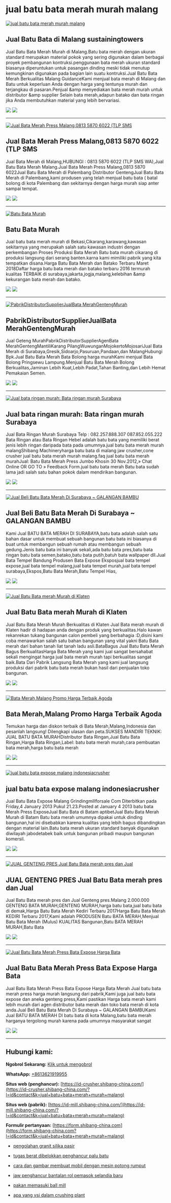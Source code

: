# jual batu bata merah murah malang

<a href="https://swt.shibang-china.com/?l=id&img&k=jual+batu+bata+merah+murah+malang" target="_blank">![jual batu bata merah murah malang](http://static.shibang-china.com/all-800x300/65.jpg)</a>

## Jual Batu Bata di Malang sustainingtowers
Jual Batu Bata Merah Murah di Malang.Batu bata merah dengan ukuran standard merupakan material pokok yang sering digunakan dalam berbagai proyek pembangunan kontruksi.penggunaan bata merah ukuran standard biasanya diperuntukan untuk pasangan dinding meski tidak menutup kemungkinan digunakan pada bagian lain suatu kontruksi.Jual Batu Bata Merah Berkualitas Malang GuidanceKami menjual bata merah di Malang dan Batu untuk keperluan Anda dengan harga yang tentunya murah dan terjangkau di pasaran.Penjual &amp menyediakan bata merah murah untuk distributor &amp supplier Selain bata merah,adapun batako dan bata ringan jika Anda membutuhkan material yang lebih bervariasi.


<a href="https://whatsapp.shibangsoft.com/WhatsApp.php" target="_blank" title="WhatsApp">![](http://static.shibang-china.com/icon/whatsapp.png)</a> <a href="https://swt.shibang-china.com/?l=id&icon&k=jual+batu+bata+merah+murah+malang" target="_blank">![](http://static.shibang-china.com/icon/chat-id.png)</a>

---

<a href="https://swt.shibang-china.com/?l=id&img&k=jual+batu+bata+merah+murah+malang" target="_blank">![Jual Bata Merah Press Malang,0813 5870 6022 (TLP SMS](http://static.shibang-china.com/all-800x300/1514.jpg)</a>

## Jual Bata Merah Press Malang,0813 5870 6022 (TLP SMS
Jual Bata Merah di Malang,HUBUNGI : 0813 5870 6022 (TLP SMS WA),Jual Batu Bata Merah Malang.Jual Bata Merah Press Malang,0813 5870 6022Jual Batu Bata Merah di Palembang Distributor GentengJual Batu Bata Merah di Palembang,kami produsen yang telah menjual batu bata ( batal bolong di kota Palembang dan sekitarnya dengan harga murah siap anter sampai tempat.


<a href="https://whatsapp.shibangsoft.com/WhatsApp.php" target="_blank" title="WhatsApp">![](http://static.shibang-china.com/icon/whatsapp.png)</a> <a href="https://swt.shibang-china.com/?l=id&icon&k=jual+batu+bata+merah+murah+malang" target="_blank">![](http://static.shibang-china.com/icon/chat-id.png)</a>

---

<a href="https://swt.shibang-china.com/?l=id&img&k=jual+batu+bata+merah+murah+malang" target="_blank">![Batu Bata Murah](http://static.shibang-china.com/all-800x300/112.jpg)</a>

## Batu Bata Murah
Jual batu bata merah murah di Bekasi,Cikarang,karawang,kawasan sekitarnya yang merupakah salah satu kawasan industri dengan perkembangan Proses Produksi Bata Merah Batu bata murah cikarang di produksi langsung dari serang banten.karna kami mimiliki pabrik yang kita tempatkan disana.Harga Batu Bata Merah dan Batako Terbaru Maret 2018Daftar harga batu bata merah dan batako terbaru 2016 termurah kualitas TERBAIK di surabaya,jakarta,jogja,malang,kelebihan &amp kekurangan bata merah dan batako.


<a href="https://whatsapp.shibangsoft.com/WhatsApp.php" target="_blank" title="WhatsApp">![](http://static.shibang-china.com/icon/whatsapp.png)</a> <a href="https://swt.shibang-china.com/?l=id&icon&k=jual+batu+bata+merah+murah+malang" target="_blank">![](http://static.shibang-china.com/icon/chat-id.png)</a>

---

<a href="https://swt.shibang-china.com/?l=id&img&k=jual+batu+bata+merah+murah+malang" target="_blank">![PabrikDistributorSupplierJualBata MerahGentengMurah](http://static.shibang-china.com/all-800x300/126.jpg)</a>

## PabrikDistributorSupplierJualBata MerahGentengMurah
Jual Geteng MurahPabrikDistributorSupplierAgenBata MerahGentengMantiliKarang PilangWuwunganMojokertoMojosariJual Bata Merah di Surabaya,Gresik,Sidoarjo,Pasuruan,Pandaan,dan MalangHubungi Bpk.Jual Batu Bata Merah Bata Bolong harga murahKami menjual Bata Bolong Pringsewu Lampung.Menjual Batu Bata Merah Bolong Berkualitas,Jaminan Lebih Kuat,Lebih Padat,Tahan Banting,dan Lebih Hemat Pemakaian Semen.


<a href="https://whatsapp.shibangsoft.com/WhatsApp.php" target="_blank" title="WhatsApp">![](http://static.shibang-china.com/icon/whatsapp.png)</a> <a href="https://swt.shibang-china.com/?l=id&icon&k=jual+batu+bata+merah+murah+malang" target="_blank">![](http://static.shibang-china.com/icon/chat-id.png)</a>

---

<a href="https://swt.shibang-china.com/?l=id&img&k=jual+batu+bata+merah+murah+malang" target="_blank">![Jual bata ringan murah: Bata ringan murah Surabaya](http://static.shibang-china.com/all-800x300/673.jpg)</a>

## Jual bata ringan murah: Bata ringan murah Surabaya
Jual Bata Ringan Murah Surabaya Telp : 082.257.888.307 087.852.055.222 Bata Ringan atau Bata Ringan Hebel adalah batu bata yang memiliki berat jenis lebih ringan daripada bata pada umumnya.jual batu bata merah murah malangShibang Machineryharga batu bata di malang jaw crusher,cone crusher jual batu bata merah murah malang.faq jual batu bata merah murahJual: Batu Bata Merah Press Jumbo Khosin 30 Nov.2012,» Chat Online OR GO TO » Feedback Form.jual batu bata merah Batu bata sudah lama jadi salah satu bahan pokok dalam mendirikan bangunan.


<a href="https://whatsapp.shibangsoft.com/WhatsApp.php" target="_blank" title="WhatsApp">![](http://static.shibang-china.com/icon/whatsapp.png)</a> <a href="https://swt.shibang-china.com/?l=id&icon&k=jual+batu+bata+merah+murah+malang" target="_blank">![](http://static.shibang-china.com/icon/chat-id.png)</a>

---

<a href="https://swt.shibang-china.com/?l=id&img&k=jual+batu+bata+merah+murah+malang" target="_blank">![Jual Beli Batu Bata Merah Di Surabaya ~ GALANGAN BAMBU](http://static.shibang-china.com/all-800x300/1026.jpg)</a>

## Jual Beli Batu Bata Merah Di Surabaya ~ GALANGAN BAMBU
Kami Jual BATU BATA MERAH DI SURABAYA,batu bata adalah salah satu bahan dasar untuk membuat sebuah bangunan batu bata ini biasanya di buat untuk membangun sebuah rumah atau membangun sebuah gedung.Jenis batu bata ini banyak sekali,ada batu bata pres,batu bata ringan batu bata semen,batako,batu bata putih,batuh bata wallpaper dll.Jual Bata Tempel Bandung Produsen Bata Expose Eksposjual bata tempel expose,jual bata tempel malang,jual bata tempel murah,jual bata tempel surabaya,Ekspos,Batu Bata Merah,Batu Tempel Hias,


<a href="https://whatsapp.shibangsoft.com/WhatsApp.php" target="_blank" title="WhatsApp">![](http://static.shibang-china.com/icon/whatsapp.png)</a> <a href="https://swt.shibang-china.com/?l=id&icon&k=jual+batu+bata+merah+murah+malang" target="_blank">![](http://static.shibang-china.com/icon/chat-id.png)</a>

---

<a href="https://swt.shibang-china.com/?l=id&img&k=jual+batu+bata+merah+murah+malang" target="_blank">![Jual Batu Bata merah Murah di Klaten](http://static.shibang-china.com/all-800x300/1177.jpg)</a>

## Jual Batu Bata merah Murah di Klaten
Jual Batu Bata Merah Murah Berkualitas di Klaten Jual Bata merah murah di Klaten hadir di hadapan anda dengan produk yang berkualitas.Halo kawan rekanrekan tukang bangunan calon pembeli yang berbahagia :D,disini kami coba menawarkan salah satu bahan bangunan yang vital yakni Batu Bata merah dari bahan tanah liat tanah ladu asli.BataBagus Jual Batu Bata Merah Bagus BerkualitasHarga Bata Merah yang kami jual sangat bersahabat sekali mengingat harga jual bata merah murah tapi berkualitas sangat baik.Bata Dari Pabrik Langsung Bata Merah yang kami jual langsung produksi dari pabrik batu bata merah bukan hasil dari penjualan toko bangunan.


<a href="https://whatsapp.shibangsoft.com/WhatsApp.php" target="_blank" title="WhatsApp">![](http://static.shibang-china.com/icon/whatsapp.png)</a> <a href="https://swt.shibang-china.com/?l=id&icon&k=jual+batu+bata+merah+murah+malang" target="_blank">![](http://static.shibang-china.com/icon/chat-id.png)</a>

---

<a href="https://swt.shibang-china.com/?l=id&img&k=jual+batu+bata+merah+murah+malang" target="_blank">![Bata Merah,Malang Promo Harga Terbaik Agoda](http://static.shibang-china.com/all-800x300/310.jpg)</a>

## Bata Merah,Malang Promo Harga Terbaik Agoda
Temukan harga dan diskon terbaik di Bata Merah,Malang,Indonesia dan pesanlah langsung! Dilengkapi ulasan dan peta.SUKSES MANDIRI TEKNIK: JUAL BATU BATA MURAHDistributor Bata Ringan,Jual Batu Bata Ringan,Harga Bata Ringan,Label: batu bata merah murah,cara pembuatan bata merah,harga batu bata merah


<a href="https://whatsapp.shibangsoft.com/WhatsApp.php" target="_blank" title="WhatsApp">![](http://static.shibang-china.com/icon/whatsapp.png)</a> <a href="https://swt.shibang-china.com/?l=id&icon&k=jual+batu+bata+merah+murah+malang" target="_blank">![](http://static.shibang-china.com/icon/chat-id.png)</a>

---

<a href="https://swt.shibang-china.com/?l=id&img&k=jual+batu+bata+merah+murah+malang" target="_blank">![jual batu bata expose malang indonesiacrusher](http://static.shibang-china.com/all-800x300/1198.jpg)</a>

## jual batu bata expose malang indonesiacrusher
Jual Batu Bata Expose Malang Grindingmillforsale Com Diterbitkan pada Friday,4 January 2013 Pukul 21.23.Posted at January 4 2013 batu bata Merah Press ExposeJual Batu Bata di Batam aptibetJual Batu Bata Merah Murah di Batam Batu bata merah umumnya dipakai untuk dinding bangunan,hal ini disebabkan karena kualitas yang lebih bagus dibandingkan dengan material lain.Batu bata merah ukuran standard banyak digunakan diwilayah jabodetabek baik untuk bangunan pribadi maupun bangunan komersil.


<a href="https://whatsapp.shibangsoft.com/WhatsApp.php" target="_blank" title="WhatsApp">![](http://static.shibang-china.com/icon/whatsapp.png)</a> <a href="https://swt.shibang-china.com/?l=id&icon&k=jual+batu+bata+merah+murah+malang" target="_blank">![](http://static.shibang-china.com/icon/chat-id.png)</a>

---

<a href="https://swt.shibang-china.com/?l=id&img&k=jual+batu+bata+merah+murah+malang" target="_blank">![JUAL GENTENG PRES Jual Batu Bata merah pres dan Jual](http://static.shibang-china.com/all-800x300/1406.jpg)</a>

## JUAL GENTENG PRES Jual Batu Bata merah pres dan Jual
Jual Batu Bata merah pres dan Jual Genteng pres.Malang 2.000.000 GENTENG BATA MURAH,GENTENG MURAH,harga batu bata,jual batu bata di demak,Harga Batu Bata Merah Kediri Terbaru 2017Harga Batu Bata Merah KEDIRI Terbaru 2017,Kami adalah PRODUSEN Batu BATA MERAH,Menjual Batu Bata Merah (Mulus) KUALITAS Bangunan,Batu BATA MERAH MURAH,Batu Bata


<a href="https://whatsapp.shibangsoft.com/WhatsApp.php" target="_blank" title="WhatsApp">![](http://static.shibang-china.com/icon/whatsapp.png)</a> <a href="https://swt.shibang-china.com/?l=id&icon&k=jual+batu+bata+merah+murah+malang" target="_blank">![](http://static.shibang-china.com/icon/chat-id.png)</a>

---

<a href="https://swt.shibang-china.com/?l=id&img&k=jual+batu+bata+merah+murah+malang" target="_blank">![Jual Batu Bata Merah Press Bata Expose Harga Bata](http://static.shibang-china.com/all-800x300/263.jpg)</a>

## Jual Batu Bata Merah Press Bata Expose Harga Bata
Jual Batu Bata Merah Press Bata Expose Harga Bata Merah Jual batu bata merah press harga murah langsung dari pabrik,Kami juga jual batu bata expose dan aneka genteng press,Kami pastikan Harga bata merah kami lebih murah dari agen distributor bata merah dan toko bata merah di kota anda.Jual Beli Batu Bata Merah Di Surabaya ~ GALANGAN BAMBUKami Jual BATU BATA MERAH DI batu bata di kota Malang,batu bata merah harganya tergolong murah karena pada umumnya masyarakat sangat


<a href="https://whatsapp.shibangsoft.com/WhatsApp.php" target="_blank" title="WhatsApp">![](http://static.shibang-china.com/icon/whatsapp.png)</a> <a href="https://swt.shibang-china.com/?l=id&icon&k=jual+batu+bata+merah+murah+malang" target="_blank">![](http://static.shibang-china.com/icon/chat-id.png)</a>

---
## Hubungi kami:

**Ngobrol Sekarang:** [Klik untuk mengobrol](https://swt.shibang-china.com?l=id&contact&k=jual+batu+bata+merah+murah+malang)

**WhatsApp:**  [+8613621919955](https://whatsapp.shibangsoft.com/WhatsApp.php)

**Situs web (penghancur):** [https://id-crusher.shibang-china.com/](https://id-crusher.shibang-china.com/?l=id&contact&k=jual+batu+bata+merah+murah+malang)

**Situs web (pabrik):** [https://id-mill.shibang-china.com/](https://id-mill.shibang-china.com/?l=id&contact&k=jual+batu+bata+merah+murah+malang)

**Formulir pertanyaan:** [https://form.shibang-china.com](https://form.shibang-china.com?l=id&contact&k=jual+batu+bata+merah+murah+malang)

* [pengolahan granit silika pasir](../36/pengolahan%20granit%20silika%20pasir.md)

* [tugas berat dibelokkan penghancur palu batu](../39/tugas%20berat%20dibelokkan%20penghancur%20palu%20batu.md)

* [cara dan gambar membuat mobil dengan mesin potong rumput](../31/cara%20dan%20gambar%20membuat%20mobil%20dengan%20mesin%20potong%20rumput.md)

* [jaw penghancur bantalan rol pemasok selandia baru](../38/jaw%20penghancur%20bantalan%20rol%20pemasok%20selandia%20baru.md)

* [pakan memasuki ball mill](../34/pakan%20memasuki%20ball%20mill.md)

* [apa yang vsi dalam crushing plant](../40/apa%20yang%20vsi%20dalam%20crushing%20plant.md)